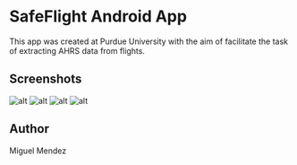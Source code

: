 # SafeFlight Android App

This app was created at Purdue University with the aim of facilitate the task of extracting AHRS data from flights.


## Screenshots

![alt](http://github.com/mmeendez8/SafeFlight/tree/master/img/1.png)
![alt](http://github.com/mmeendez8/SafeFlight/tree/master/img/2.png)
![alt](http://github.com/mmeendez8/SafeFlight/tree/master/img/3.png)
![alt](http://github.com/mmeendez8/SafeFlight/tree/master/img/4.png)

## Author

Miguel Mendez
